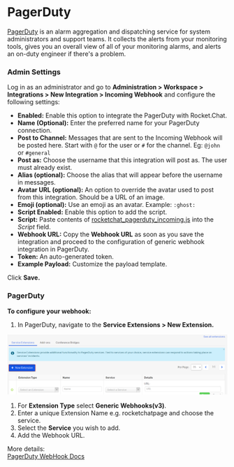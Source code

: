 # PagerDuty

[PagerDuty](https://pagerduty.com) is an alarm aggregation and dispatching service for system administrators and support teams. It collects the alerts from your monitoring tools, gives you an overall view of all of your monitoring alarms, and alerts an on-duty engineer if there's a problem.

### **Admin Settings**

Log in as an administrator and go to **Administration > Workspace > Integrations > New Integration > Incoming Webhook** and configure the following settings:

* **Enabled:** Enable this option to integrate the PagerDuty with Rocket.Chat.
* **Name (Optional):** Enter the preferred name for your PagerDuty connection.
* **Post to Channel:** Messages that are sent to the Incoming Webhook will be posted here. Start with `@` for the user or `#` for the channel. Eg: `@john` or `#general`
* **Post as:** Choose the username that this integration will post as. The user must already exist.
* **Alias (optional):** Choose the alias that will appear before the username in messages.
* **Avatar URL (optional):** An option to override the avatar used to post from this integration. Should be a URL of an image.
* **Emoji (optional):** Use an emoji as an avatar. Example: `:ghost:`
* **Script Enabled:** Enable this option to add the script.
* **Script:** Paste contents of [rocketchat\_pagerduty\_incoming.js](https://github.com/kajisaap/rocketchat-pagerduty/blob/master/rocketchat\_pagerduty\_incoming.js) into the _Script_ field.
* **Webhook URL:** Copy the **Webhook URL** as soon as you save the integration and proceed to the configuration of generic webhook integration in PagerDuty.
* **Token:** An auto-generated token.
* **Example Payload:** Customize the payload template.

Click **Save.**

### PagerDuty

**To configure your webhook:**

1. In PagerDuty, navigate to the **Service Extensions > New Extension.**

![New Extension](../../../.gitbook/assets/pagerdutyConfiguration.png)

1. For **Extension Type** select **Generic Webhooks(v3)**.
2. Enter a unique Extension Name e.g. rocketchatpage and choose the service.
3. Select the **Service** you wish to add.
4. Add the Webhook URL.

More details:\
[PagerDuty WebHook Docs](https://support.pagerduty.com/hc/en-us/articles/202830320-Webhooks)
